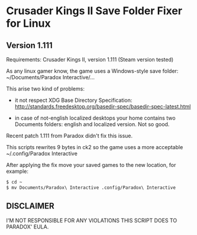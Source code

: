 # Crusader Kings II Save Folder Fixer for Linux

## Version 1.111

Requirements: Crusader Kings II, version 1.111 (Steam version tested)

As any linux gamer know, the game uses a Windows-style save folder:
~/Documents/Paradox Interactive/...

This arise two kind of problems:

 - it not respect XDG Base Directory Specification:
   http://standards.freedesktop.org/basedir-spec/basedir-spec-latest.html

 - in case of not-english localized desktops your home contains two Documents
   folders: english and localized version. Not so good.

Recent patch 1.111 from Paradox didn't fix this issue.

This scripts rewrites 9 bytes in ck2 so the game uses a more acceptable
~/.config/Paradox Interactive

After applying the fix move your saved games to the new location,
for example:
```bash
$ cd ~
$ mv Documents/Paradox\ Interactive .config/Paradox\ Interactive
```

## DISCLAIMER

I'M NOT RESPONSIBLE FOR ANY VIOLATIONS THIS SCRIPT DOES TO PARADOX' EULA.
